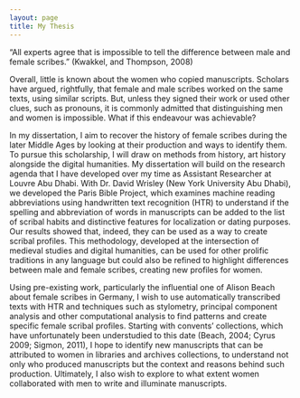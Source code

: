 ```yaml
---
layout: page
title: My Thesis
---
```


 “All experts agree that is impossible to tell the difference between male and female scribes.” (Kwakkel, and Thompson, 2008)

Overall, little is known about the women who copied manuscripts. Scholars have argued, rightfully, that female and male scribes worked on the same texts, using similar scripts. But, unless they signed their work or used other clues, such as pronouns, it is commonly admitted that distinguishing men and women is impossible. What if this endeavour was achievable? 

In my dissertation, I aim to recover the history of female scribes during the later Middle Ages by looking at their production and ways to identify them. To pursue this scholarship, I will draw on methods from history, art history alongside the digital humanities. My dissertation will build on the research agenda that I have developed over my time as Assistant Researcher at Louvre Abu Dhabi. With Dr. David Wrisley (New York University Abu Dhabi), we developed the Paris Bible Project, which examines machine reading abbreviations using handwritten text recognition (HTR) to understand if the spelling and abbreviation of words in manuscripts can be added to the list of scribal habits and distinctive features for localization or dating purposes. Our results showed that, indeed, they can be used as a way to create scribal profiles. This methodology, developed at the intersection of medieval studies and digital humanities, can be used for other prolific traditions in any language but could also be refined to highlight differences between male and female scribes, creating new profiles for women.

Using pre-existing work, particularly the influential one of Alison Beach about female scribes in Germany, I wish to use automatically transcribed texts with HTR and techniques such as stylometry, principal component analysis and other computational analysis to find patterns and create specific female scribal profiles. Starting with convents’ collections, which have unfortunately been understudied to this date (Beach, 2004; Cyrus 2009; Sigmon, 2011), I hope to identify new manuscripts that can be attributed to women in libraries and archives collections, to understand not only who produced manuscripts but the context and reasons behind such production. Ultimately, I also wish to explore to what extent women collaborated with men to write and illuminate manuscripts.
